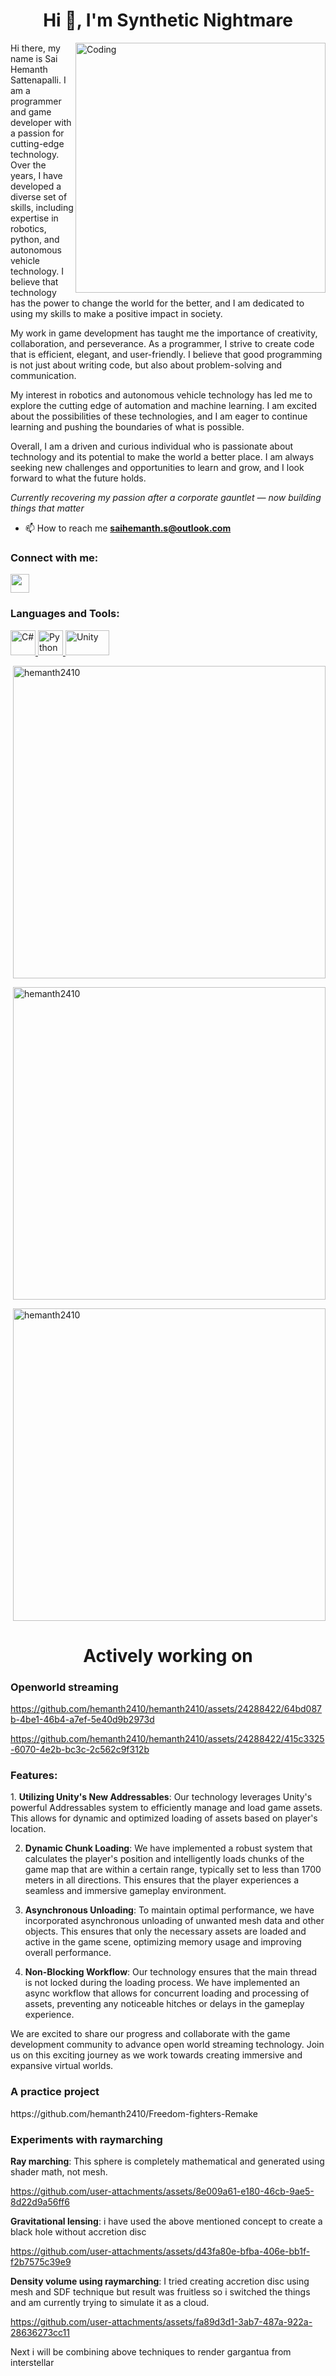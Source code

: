 <h1 align="center">Hi 👋, I'm Synthetic Nightmare</h1>

<img align="right" alt="Coding" width="400" src="https://i.giphy.com/media/d31wIu3HgY048MKs/giphy.webp">
<!--<img align="right" alt="Coding" width="400" style="border-radius:50%" src="https://scontent.fhyd2-1.fna.fbcdn.net/v/t1.6435-9/61700587_1374107669404720_7341415988786626560_n.jpg?_nc_cat=105&ccb=1-7&_nc_sid=09cbfe&_nc_ohc=yA8i0G-rT7IAX99tFia&_nc_ht=scontent.fhyd2-1.fna&oh=00_AfAYJRZyWU-yyOaDyABCQ9eJ544lwEoddhmVsbWUaEtMZg&oe=6432395C">-->
Hi there, my name is Sai Hemanth Sattenapalli. I am a programmer and game developer with a passion for cutting-edge technology. Over the years, I have developed a diverse set of skills, including expertise in robotics, python, and autonomous vehicle technology. I believe that technology has the power to change the world for the better, and I am dedicated to using my skills to make a positive impact in society.

My work in game development has taught me the importance of creativity, collaboration, and perseverance. As a programmer, I strive to create code that is efficient, elegant, and user-friendly. I believe that good programming is not just about writing code, but also about problem-solving and communication.

My interest in robotics and autonomous vehicle technology has led me to explore the cutting edge of automation and machine learning. I am excited about the possibilities of these technologies, and I am eager to continue learning and pushing the boundaries of what is possible.

Overall, I am a driven and curious individual who is passionate about technology and its potential to make the world a better place. I am always seeking new challenges and opportunities to learn and grow, and I look forward to what the future holds.

<i>Currently recovering my passion after a corporate gauntlet — now building things that matter</i>

- 📫 How to reach me **saihemanth.s@outlook.com**

<h3 align="left">Connect with me:</h3>
<p align="left">
<a href="https://www.instagram.com/giga_chad_game_dev/" target="blank"><img align="center" src="https://upload.wikimedia.org/wikipedia/commons/thumb/a/a5/Instagram_icon.png/2048px-Instagram_icon.png" height="30" width="30" /></a>
</p>

<h3 align="left">Languages and Tools:</h3>
<p align="left"> <a href="https://learn.microsoft.com/en-us/dotnet/csharp/" target="_blank"> <img src="https://upload.wikimedia.org/wikipedia/commons/thumb/0/0d/C_Sharp_wordmark.svg/1200px-C_Sharp_wordmark.svg.png" alt="C#" width="40" height="40"/> </a> <a href="https://www.python.org" target="_blank"> <img src="https://s3.dualstack.us-east-2.amazonaws.com/pythondotorg-assets/media/community/logos/python-logo-only.png" alt="Python" width="40" height="40"/> </a> <a href="https://www.unity.com" target="_blank"> <img src="https://logos-world.net/wp-content/uploads/2021/11/Unity-Emblem-700x394.png" alt="Unity" width="70" height="40"/> </a> </p>
<p>&nbsp;<img align="center" width="500" src="https://github-readme-stats.vercel.app/api?username=hemanth2410&show_icons=true&locale=en" alt="hemanth2410" /></p>
<p>&nbsp;<img align="center" width="500" src="https://github-readme-streak-stats.herokuapp.com/?user=hemanth2410" alt="hemanth2410" /></p>
<p>&nbsp;<img align="center" width="500" src="https://github-readme-stats.vercel.app/api/top-langs/?username=hemanth2410&layout=compact" alt="hemanth2410" /></p>

<h1 align="center">Actively working on</h1>
<h3 align="left">Openworld streaming</h3>


https://github.com/hemanth2410/hemanth2410/assets/24288422/64bd087b-4be1-46b4-a7ef-5e40d9b2973d


https://github.com/hemanth2410/hemanth2410/assets/24288422/415c3325-6070-4e2b-bc3c-2c562c9f312b


<h3>Features:</h3>
1. <b>Utilizing Unity's New Addressables</b>: Our technology leverages Unity's powerful Addressables system to efficiently manage and load game assets. This allows for dynamic and optimized loading of assets based on player's location.

2. <b>Dynamic Chunk Loading</b>: We have implemented a robust system that calculates the player's position and intelligently loads chunks of the game map that are within a certain range, typically set to less than 1700 meters in all directions. This ensures that the player experiences a seamless and immersive gameplay environment.

3. <b>Asynchronous Unloading</b>: To maintain optimal performance, we have incorporated asynchronous unloading of unwanted mesh data and other objects. This ensures that only the necessary assets are loaded and active in the game scene, optimizing memory usage and improving overall performance.

4. <b>Non-Blocking Workflow</b>: Our technology ensures that the main thread is not locked during the loading process. We have implemented an async workflow that allows for concurrent loading and processing of assets, preventing any noticeable hitches or delays in the gameplay experience.

We are excited to share our progress and collaborate with the game development community to advance open world streaming technology. Join us on this exciting journey as we work towards creating immersive and expansive virtual worlds.

<h3 align="left">A practice project</h3>
https://github.com/hemanth2410/Freedom-fighters-Remake

<h3>Experiments with raymarching</h3>

<b>Ray marching</b>: This sphere is completely mathematical and generated using shader math, not mesh.

https://github.com/user-attachments/assets/8e009a61-e180-46cb-9ae5-8d22d9a56ff6

<b>Gravitational lensing</b>: i have used the above mentioned concept to create a black hole without accretion disc

https://github.com/user-attachments/assets/d43fa80e-bfba-406e-bb1f-f2b7575c39e9

<b>Density volume using raymarching</b>: I tried creating accretion disc using mesh and SDF technique but result was fruitless so i switched the things and am currently trying to simulate it as a cloud.

https://github.com/user-attachments/assets/fa89d3d1-3ab7-487a-922a-28636273cc11

Next i will be combining above techniques to render gargantua from interstellar


<!--
**hemanth2410/hemanth2410** is a ✨ _special_ ✨ repository because its `README.md` (this file) appears on your GitHub profile.





Here are some ideas to get you started:

- 🔭 I’m currently working on ...
- 🌱 I’m currently learning ...
- 👯 I’m looking to collaborate on ...
- 🤔 I’m looking for help with ...
- 💬 Ask me about ...
- 📫 How to reach me: ...
- 😄 Pronouns: ...
- ⚡ Fun fact: ...
-->


